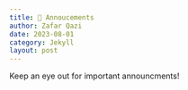 ```yaml
---
title: 📢 Annoucements 
author: Zafar Qazi
date: 2023-08-01
category: Jekyll
layout: post
---
```


Keep an eye out for important announcments!